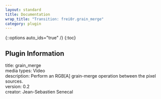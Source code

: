```yaml
---
layout: standard
title: Documentation
wrap_title: "Transition: frei0r.grain_merge"
category: plugin
---
```

{::options auto_ids="true" /}
{:toc}

## Plugin Information

title: grain_merge  
media types:
Video  
description: Perform an RGB[A] grain-merge operation between the pixel sources.  
version: 0.2  
creator: Jean-Sebastien Senecal  
